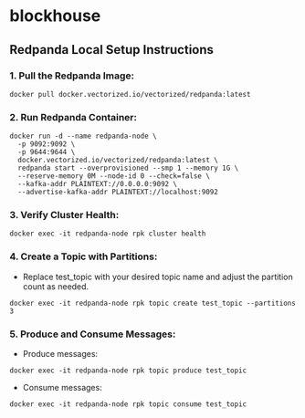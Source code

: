 # blockhouse

## Redpanda Local Setup Instructions

### 1. Pull the Redpanda Image:
```
docker pull docker.vectorized.io/vectorized/redpanda:latest
```
### 2. Run Redpanda Container:
```
docker run -d --name redpanda-node \
  -p 9092:9092 \
  -p 9644:9644 \
  docker.vectorized.io/vectorized/redpanda:latest \
  redpanda start --overprovisioned --smp 1 --memory 1G \
  --reserve-memory 0M --node-id 0 --check=false \
  --kafka-addr PLAINTEXT://0.0.0.0:9092 \
  --advertise-kafka-addr PLAINTEXT://localhost:9092
```
### 3. Verify Cluster Health:
```
docker exec -it redpanda-node rpk cluster health
```
### 4. Create a Topic with Partitions:

- Replace test_topic with your desired topic name and adjust the partition count as needed.
```
docker exec -it redpanda-node rpk topic create test_topic --partitions 3
```
### 5. Produce and Consume Messages:

- Produce messages:
```
docker exec -it redpanda-node rpk topic produce test_topic
```
- Consume messages:
```
docker exec -it redpanda-node rpk topic consume test_topic
```